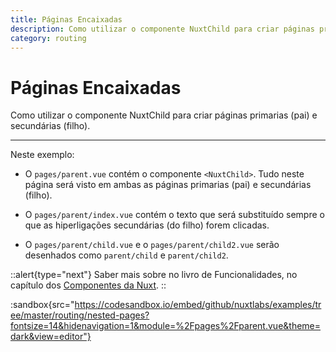 ```yaml
---
title: Páginas Encaixadas
description: Como utilizar o componente NuxtChild para criar páginas primarias e secundárias.
category: routing
---
```


# Páginas Encaixadas

Como utilizar o componente NuxtChild para criar páginas primarias (pai) e secundárias (filho).

---

Neste exemplo:

- O `pages/parent.vue` contém o componente `<NuxtChild>`. Tudo neste página será visto em ambas as páginas primarias (pai) e secundárias (filho).

- O `pages/parent/index.vue` contém o texto que será substituído sempre o que as hiperligações secundárias (do filho) forem clicadas.

- O `pages/parent/child.vue` e o `pages/parent/child2.vue` serão desenhados como `parent/child` e `parent/child2`.

::alert{type="next"}
Saber mais sobre no livro de Funcionalidades, no capítulo dos [Componentes da Nuxt](/docs/features/nuxt-components#o-componente-nuxtchild).
::

:sandbox{src="https://codesandbox.io/embed/github/nuxtlabs/examples/tree/master/routing/nested-pages?fontsize=14&hidenavigation=1&module=%2Fpages%2Fparent.vue&theme=dark&view=editor"}
